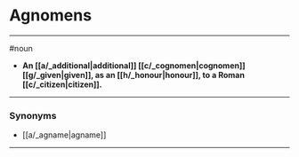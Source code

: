 # Agnomens
---
#noun
- **An [[a/_additional|additional]] [[c/_cognomen|cognomen]] [[g/_given|given]], as an [[h/_honour|honour]], to a Roman [[c/_citizen|citizen]].**
---
### Synonyms
- [[a/_agname|agname]]
---
